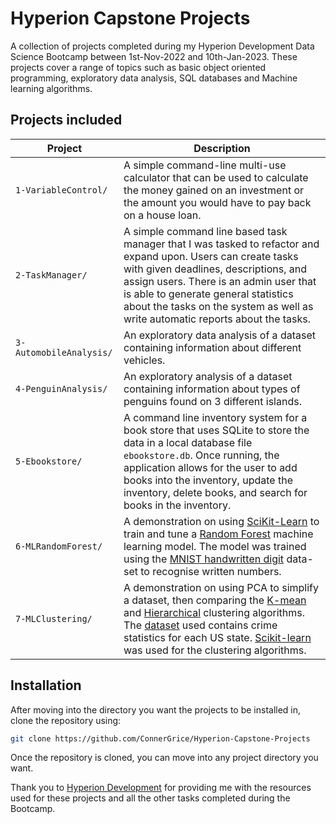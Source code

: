 # Hyperion Capstone Projects

 A collection of projects completed during my Hyperion Development Data Science Bootcamp between 1st-Nov-2022 and 10th-Jan-2023. These projects cover a range of topics such as basic object oriented programming, exploratory data analysis, SQL databases and Machine learning algorithms.

## Projects included

 Project|Description
 ---|---
 `1-VariableControl/`| A simple command-line multi-use calculator that can be used to calculate the money gained on an investment or the amount you would have to pay back on a house loan.
 `2-TaskManager/`|A simple command line based task manager that I was tasked to refactor and expand upon. Users can create tasks with given deadlines, descriptions, and assign users. There is an admin user that is able to generate general statistics about the tasks on the system as well as write automatic reports about the tasks.
`3-AutomobileAnalysis/`|An exploratory data analysis of a dataset containing information about different vehicles.
`4-PenguinAnalysis/`|An exploratory analysis of a dataset containing information about types of penguins found on 3 different islands.
`5-Ebookstore/`|A command line inventory system for a book store that uses SQLite to store the data in a local database file `ebookstore.db`. Once running, the application allows for the user to add books into the inventory, update the inventory, delete books, and search for books in the inventory.  
`6-MLRandomForest/`|A demonstration on using [SciKit-Learn](https://scikit-learn.org/stable/) to train and tune a [Random Forest](https://en.wikipedia.org/wiki/Random_forest) machine learning model. The model was trained using the [MNIST handwritten digit](http://yann.lecun.com/exdb/mnist/) data-set to recognise written numbers.
`7-MLClustering/`|A demonstration on using PCA to simplify a dataset, then comparing the [K-mean](https://en.wikipedia.org/wiki/K-means_clustering) and [Hierarchical](https://en.wikipedia.org/wiki/Hierarchical_clustering) clustering algorithms. The [dataset](https://www.kaggle.com/datasets/kurohana/usarrets) used contains crime statistics for each US state. [Scikit-learn](https://scikit-learn.org/stable/) was used for the clustering algorithms.

## Installation

After moving into the directory you want the projects to be installed in, clone the repository using:

```sh
git clone https://github.com/ConnerGrice/Hyperion-Capstone-Projects
```

Once the repository is cloned, you can move into any project directory you want.

Thank you to [Hyperion Development](https://www.hyperiondev.com/) for providing me with the resources used for these projects and all the other tasks completed during the Bootcamp.
